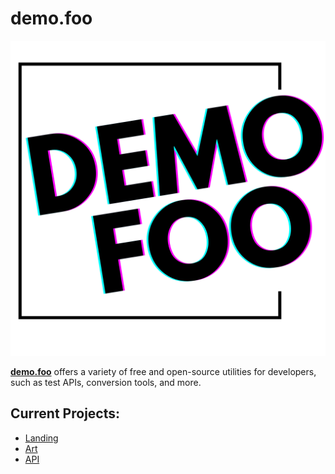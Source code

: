 # demo.foo

![logo](https://raw.githubusercontent.com/demofoo/art/main/art/demo_foo_logo.png)


**[demo.foo](https://demo.foo)** offers a variety of free and open-source utilities for developers, such as test APIs, conversion tools, and more.

## Current Projects:

- [Landing](https://demo.foo)
- [Art](/art)
- [API](https://github.com/UlisesGascon/simple-api)